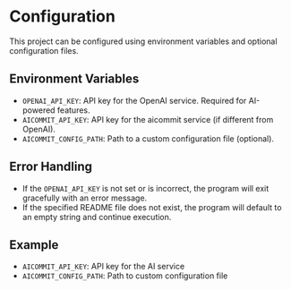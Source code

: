 # Configuration

This project can be configured using environment variables and optional configuration files.

## Environment Variables

- `OPENAI_API_KEY`: API key for the OpenAI service. Required for AI-powered features.
- `AICOMMIT_API_KEY`: API key for the aicommit service (if different from OpenAI).
- `AICOMMIT_CONFIG_PATH`: Path to a custom configuration file (optional).

## Error Handling

- If the `OPENAI_API_KEY` is not set or is incorrect, the program will exit gracefully with an error message.
- If the specified README file does not exist, the program will default to an empty string and continue execution.

## Example

- `AICOMMIT_API_KEY`: API key for the AI service
- `AICOMMIT_CONFIG_PATH`: Path to custom configuration file

